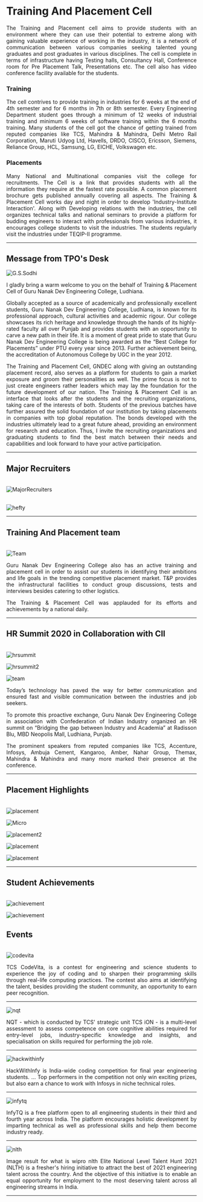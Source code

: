 # Training And Placement Cell
<p align=justify>
The Training and Placement cell aims to provide students with an environment where they can use their potential to extreme along with gaining valuable experience of working in the industry, it is a network of communication between various companies seeking talented young graduates and post graduates in various disciplines. The cell is complete in terms of infrastructure having Testing halls, Consultancy Hall, Conference room for Pre Placement Talk, Presentations etc.  The cell also has video conference facility available for the students.
</p>

### Training

<p align=justify>
The cell contrives to provide training in industries for 6 weeks at the end of 4th semester and for 6 months in 7th or 8th semester. Every Engineering Department student goes through a minimum of 12 weeks of industrial training and minimum 6 weeks of software training within the 6 months training. Many students of the cell got the chance of getting trained from reputed companies like TCS, Mahindra & Mahindra, Delhi Metro Rail Corporation, Maruti Udyog Ltd, Havells, DRDO, CISCO, Ericsson, Siemens, Reliance Group, HCL, Samsung, LG, EICHE, Volkswagen etc.
</p>

### Placements

<p align=justify>
Many National and Multinational companies visit the college for recruitments. The Cell is a link that provides students with all the information they require at the fastest rate possible. A common placement brochure gets published annually covering all aspects. The Training & Placement Cell works day and night in order to develop 'Industry-Institute Interaction'. Along with Developing relations with the industries, the cell organizes technical talks and national seminars to provide a platform for budding engineers to interact with professionals from various industries, it encourages college students to visit the industries. The students regularly visit the industries under TEQIP-II programme.
</p>

----

## Message from TPO's Desk

![G.S.Sodhi](Images/sodhi.jpg)
<p align=justify>
I gladly bring a warm welcome to you on the behalf of Training & Placement Cell of Guru Nanak Dev Engineering College, Ludhiana.
</p>

<p align=justify>
Globally accepted as a source of academically and professionally excellent students, Guru Nanak Dev Engineering College, Ludhiana, is known for its professional approach, cultural activities and academic rigour. Our college showcases its rich heritage and knowledge through the hands of its highly-rated faculty all over Punjab and provides students with an opportunity to carve a new path in their life. It is a moment of great pride to state that Guru Nanak Dev Engineering College is being awarded as the “Best College for Placements” under PTU every year since 2013. Further achievement being, the accreditation of Autonomous College by UGC in the year 2012.
</p>

<p align=justify>
The Training and Placement Cell, GNDEC along with giving an outstanding placement record, also serves as a platform for students to gain a market exposure and groom their personalities as well. The prime focus is not to just create engineers rather leaders which may lay the foundation for the future development of our nation. The Training & Placement Cell is an interface that looks after the students and the recruiting organizations, taking care of the interests of both.
Students of the previous batches have further assured the solid foundation of our institution by taking placements in companies with top global reputation. The bonds developed with the industries ultimately lead to a great future ahead, providing an environment for research and education. Thus,  I invite the recruiting organizations and graduating students to find the best match between their needs and capabilities and look forward to have your active participation.
</p>

----

## Major Recruiters
\
![MajorRecruiters](Images/Major_Recruiters.jpg)

\
![hefty](Images/hefty.jpg)

----

## Training And Placement team
\
![Team](Images/Placement_Team.JPG)
<p align=justify>
Guru Nanak Dev Engineering College also has an active training and placement cell in order to assist our students in identifying their ambitions and life goals in the trending competitive placement market. T&P provides the infrastructural facilities to conduct group discussions, tests and interviews besides catering to other logistics.
</p>

<p align=justify>
The Training & Placement Cell was applauded for its efforts and achievements by a national daily.
</p>

----

## HR Summit 2020 in Collaboration with CII
\
![hrsummit](Images/hrsummit.jpg)

![hrsummit2](Images/hrsummit2.jpg)

![team](Images/HRSummit.jpeg)

<p align=justify>
Today’s technology has paved the way for better communication and ensured fast and visible communication between the industries and job seekers.
</p>

<p align=justify>
To promote this proactive exchange, Guru Nanak Dev Engineering College in association with Confederation of Indian Industry organized an HR summit on “Bridging the gap between Industry and Academia” at Radisson Blu, MBD Neopolis Mall, Ludhiana, Punjab.
</p>

<p align=justify>
The prominent speakers from reputed companies like TCS, Accenture, Infosys, Ambuja Cement, Kangaroo, Amber, Nahar Group, Themax, Mahindra & Mahindra and many more marked their presence at the conference.
</p>

----

## Placement Highlights
\
![placement](Images/Placement_Highlights2.jpeg)

![Micro](Images/Microsoft.jpeg)

![placement2](Images/Placement_Highlights.jpeg)

![placement](Images/Placement_Highlights4.jpeg)

![placement](Images/Placement_Highlights5.jpeg)

----

## Student Achievements

\
![achievement](Images/HACKTHON_Winners2.jpeg)

![achievement](Images/TCS_InfraMind_Winners_2.jpeg)

## Events
\
![codevita](Images/codevita.png)

<p align=justify>
TCS CodeVita, is a contest for engineering and science students to experience the joy of coding and to sharpen their programming skills through real-life computing practices. The contest also aims at identifying the talent, besides providing the student community, an opportunity to earn peer recognition.
</p>

----

![nqt](Images/TCS-NQT-2020.jpg)

<p align=justify>
NQT - which is conducted by TCS' strategic unit TCS iON - is a multi-level assessment to assess competence on core cognitive abilities required for entry-level jobs, industry-specific knowledge and insights, and specialisation on skills required for performing the job role.
</p>

----

![hackwithinfy](Images/hackwithinfy.png)

<p align=justify>
HackWithInfy is India-wide coding competition for final year engineering students. ... Top performers in the competition not only win exciting prizes, but also earn a chance to work with Infosys in niche technical roles.
</p>

----

![infytq](Images/inftq.jpg)

<p align=justify>
InfyTQ is a free platform open to all engineering students in their third and fourth year across India. The platform encourages holistic development by imparting technical as well as professional skills and help them become industry ready.
</p>

----

![nlth](Images/wipro_NLTH_Elite.jpg)

<p align=justify>
Image result for what is wipro nlth
Elite National Level Talent Hunt 2021 (NLTH) is a fresher's hiring initiative to attract the best of 2021 engineering talent across the country. And the objective of this initiative is to enable an equal opportunity for employment to the most deserving talent across all engineering streams in India.
</p>

----
